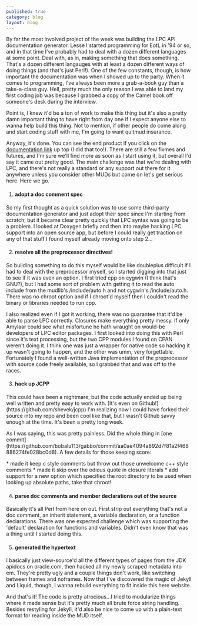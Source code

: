 ```yaml
---
published: true
category: blog
layout: blog
---
```


By far the most involved project of the week was building the LPC API documentation generator. Lesse I started programming for EotL in '94 or so, and in that time I've probably had to deal with a dozen different languages at some point. Deal with, as in, making something that does something. That's a dozen different langauges with at least a dozen different ways of doing things (and that's just Perl!). One of the few constants, though, is how important the documentation was when I showed up to the party. When it comes to programming, I've always been more a grab-a-book guy than a take-a-class guy. Hell, pretty much the only reason I was able to land my first coding job was because I grabbed a copy of the Camel book off someone's desk during the interview.

Point is, I knew it'd be a ton of work to make this thing but it's also a pretty damn important thing to have right from day one if I expect anyone else to wanna help build this thing. Not to mention, if other people do come along and start coding stuff with me, I'm going to want quitmud insurance.

Anyway, it's done. You can see the end product if you click on the [documentation link](http://bobalu113.github.io/gabbo/docs/mudlib/) up top (I did that too!). There are still a few fixmes and futures, and I'm sure we'll find more as soon as I start using it, but overall I'd say it came out pretty good. The main challenge was that we're dealing with LPC, and there's not really a standard or any support out there for it anywhere unless you consider other MUDs but come on let's get serious here. Here we go.

1. #### adopt a doc comment spec
<p>So my first thought as a quick solution was to use some third-party documentation generator and just adopt their spec since I'm starting from scratch, but it became clear pretty quickly that LPC syntax was going to be a problem. I looked at Doxygen briefly and then into maybe hacking LPC support into an open source app, but before I could really get traction on any of that stuff I found myself already moving onto step 2...</p>

2. #### resolve all the preprocessor directives!
<p>So building something to do this myself would be like doubleplus difficult if I had to deal with the preprocessor myself, so I started digging into that just to see if it was even an option. I first tried cpp on cygwin (I think that's GNU?), but I had some sort of problem with getting it to read the auto include from the mudlib's /include/auto.h and not cygwin's /include/auto.h. There was no chroot option and if I chroot'd myself then I couldn't read the binary or libraries needed to run cpp.</p>
<p>I also realized even if I got it working, there was no guarantee that it'd be able to parse LPC correctly. Closures make everything pretty messy. If only Amylaar could see what misfortune he hath wraught on would-be developers of LPC editor packages. I first looked into doing this with Perl since it's text processing, but the two CPP modules I found on CPAN weren't doing it. I think one was just a wrapper for native code so hacking it up wasn't going to happen, and the other was umm, very forgettable. Fortunately I found a well-written Java implementation of the preprocessor with source code freely available, so I grabbed that and was off to the races.</p>

3. #### hack up JCPP
<p>This could have been a nightmare, but the code actually ended up being well written and pretty easy to work with. [It's even on Github!](https://github.com/shevek/jcpp) I'm realizing now I could have forked their source into my repo and been cool like that, but I wasn't Github savvy enough at the time. It's been a pretty long week.</p>
<p>As I was saying, this was pretty painless. Did the whole thing in [one commit](https://github.com/bobalu113/gabbo/commit/aa0ae4094a892d7f81a2f468886274fe028bc0d8).
A few details for those keeping score:</p>
	* made it keep c style comments but throw out those unwelcome c++ style comments
	* made it skip over the odious quote in closure literals 
	* add support for a new option which specified the root directory to be used when looking up absolute paths, take that chroot!

4. #### parse doc comments and member declarations out of the source
<p>Basically it's all Perl from here on out. First strip out everything that's not a doc comment, an inherit statement, a variable declaration, or a function declarations. There was one expected challenge which was supporting the 'default' declaration for functions and variables. Didn't even know that was a thing until I started doing this.</p>

5. #### generated the hypertext
<p>I basically just view-source'd all the different types of pages from the JDK apidocs on oracle.com, then hacked all my newly scraped metadata into em. They're pretty ugly and a couple things don't work, like switching between frames and noframes. Now that I've discovered the magic of Jekyll and Liquid, though, I wanna rebuild everything to fit inside this here website.</p>

<p>And that's it! The code is pretty atrocious...I tried to modularize things where it made sense but it's pretty much all brute force string handling. Besides restyling for Jekyll, it'd also be nice to come up with a plain-text format for reading inside the MUD itself.</p>